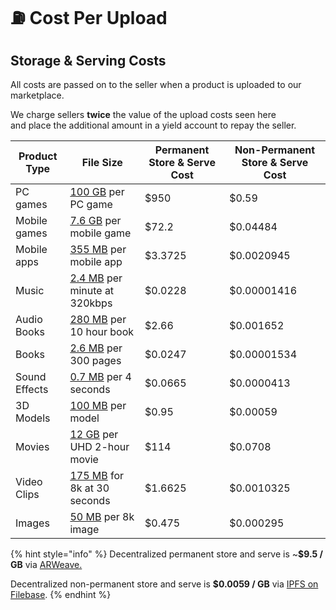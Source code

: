 # ⛽ Cost Per Upload

## Storage & Serving Costs

All costs are passed on to the seller when a product is uploaded to our marketplace.

We charge sellers **twice** the value of the upload costs seen here\
and place the additional amount in a yield account to repay the seller.

| Product Type  | File Size                                                                                                                                                                                 | Permanent Store & Serve Cost | Non-Permanent Store & Serve Cost |
| ------------- | ----------------------------------------------------------------------------------------------------------------------------------------------------------------------------------------- | ---------------------------- | -------------------------------- |
| PC games      | [100 GB](https://www.reddit.com/r/pcmasterrace/comments/q607n6/what\_is\_the\_average\_game\_file\_size\_for\_a\_modern/) per PC game                                                     | $950                         | $0.59                            |
| Mobile games  | [7.6 GB](https://sensortower.com/blog/ios-app-size-growth-2021) per mobile game                                                                                                           | $72.2                        | $0.04484                         |
| Mobile apps   | [355 MB](https://sensortower.com/blog/ios-app-size-growth-2021) per mobile app                                                                                                            | $3.3725                      | $0.0020945                       |
| Music         | [2.4 MB](https://www.lifewire.com/how-much-data-does-streaming-music-use-4692767#:\~:text=In%20terms%20of%20data%20usage,nearly%201%20GB%20of%20data.) per minute at 320kbps              | $0.0228                      | $0.00001416                      |
| Audio Books   | [280 MB](https://help.kobo.com/hc/en-us/articles/360018108913-Audiobook-file-sizes#:\~:text=On%20average%2C%20audiobook%20files%20are,on%20your%20mobile%20data%20plan.) per 10 hour book | $2.66                        | $0.001652                        |
| Books         | [2.6 MB](https://eliteauthors.com/blog/the-average-size-of-a-kindle-e-book/#:\~:text=The%20average%20Kindle%20book%20size,file%20size%20is%202.6%20MB.) per 300 pages                     | $0.0247                      | $0.00001534                      |
| Sound Effects | [0.7 MB](https://www.omnicalculator.com/other/audio-file-size#sample-calculation-of-audio-file-size-audio-file-size-calculator) per 4 seconds                                             | $0.0665                      | $0.0000413                       |
| 3D Models     | [100 MB](https://help.sketchfab.com/hc/en-us/articles/202524519-Free-Basic-membership) per model                                                                                          | $0.95                        | $0.00059                         |
| Movies        | [12 GB](http://www.rsinc.com/how-many-gb-is-a-2-hour-movie.php) per UHD 2-hour movie                                                                                                      | $114                         | $0.0708                          |
| Video Clips   | [175 MB](https://www.imore.com/how-shoot-trim-edit-and-share-4k-video-iphone#:\~:text=30%20seconds%20of%204K%20at,takes%20up%201.75GB%20\(850MB\)) for 8k at 30 seconds                   | $1.6625                      | $0.0010325                       |
| Images        | [50 MB](https://toolstud.io/photo/megapixel.php?compare=video\&calculate=compressed\&width=7680\&height=4320+) per 8k image                                                               | $0.475                       | $0.000295                        |

{% hint style="info" %}
Decentralized permanent store and serve is \~**$9.5 / GB** via [ARWeave.](https://arweavefees.com)

Decentralized non-permanent store and serve is **$0.0059 / GB** via [IPFS on Filebase](https://docs.filebase.com/billing-and-pricing/pricing-model).
{% endhint %}
